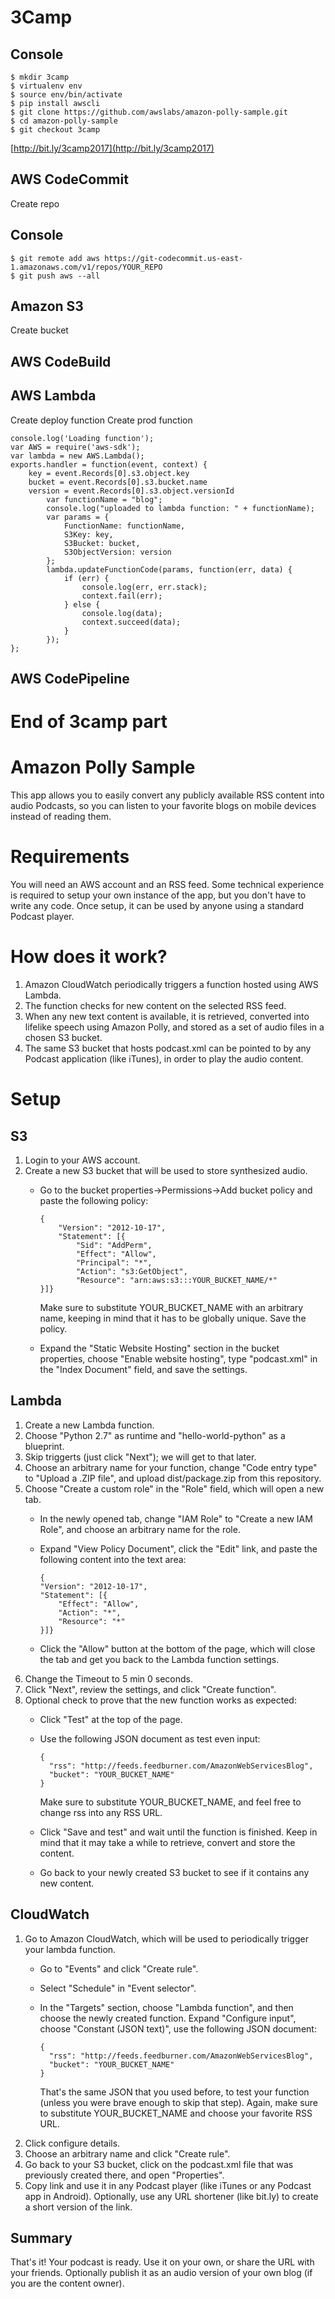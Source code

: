 # 3Camp

## Console
```
$ mkdir 3camp
$ virtualenv env 
$ source env/bin/activate
$ pip install awscli
$ git clone https://github.com/awslabs/amazon-polly-sample.git
$ cd amazon-polly-sample
$ git checkout 3camp
```

[http://bit.ly/3camp2017](http://bit.ly/3camp2017)

## AWS CodeCommit
Create repo

## Console
```
$ git remote add aws https://git-codecommit.us-east-1.amazonaws.com/v1/repos/YOUR_REPO
$ git push aws --all
```

## Amazon S3
Create bucket

## AWS CodeBuild

## AWS Lambda
Create deploy function
Create prod function
```
console.log('Loading function');
var AWS = require('aws-sdk');
var lambda = new AWS.Lambda();
exports.handler = function(event, context) {
    key = event.Records[0].s3.object.key
    bucket = event.Records[0].s3.bucket.name
    version = event.Records[0].s3.object.versionId
        var functionName = "blog";
        console.log("uploaded to lambda function: " + functionName);
        var params = {
            FunctionName: functionName,
            S3Key: key,
            S3Bucket: bucket,
            S3ObjectVersion: version
        };
        lambda.updateFunctionCode(params, function(err, data) {
            if (err) {
                console.log(err, err.stack);
                context.fail(err);
            } else {
                console.log(data);
                context.succeed(data);
            }
        });
};
```

## AWS CodePipeline

# End of 3camp part

# Amazon Polly Sample
This app allows you to easily convert any publicly available RSS content into audio Podcasts, so you can listen to your favorite blogs on mobile devices instead of reading them.

# Requirements
You will need an AWS account and an RSS feed.
Some technical experience is required to setup your own instance of the app, but you don't have to write any code. Once setup, it can be used by anyone using a standard Podcast player.

# How does it work?
1. Amazon CloudWatch periodically triggers a function hosted using AWS Lambda.
2. The function checks for new content on the selected RSS feed.
3. When any new text content is available, it is retrieved, converted into lifelike speech using Amazon Polly, and stored as a set of audio files in a chosen S3 bucket.
4. The same S3 bucket that hosts podcast.xml can be pointed to by any Podcast application (like iTunes), in order to play the audio content.

# Setup
## S3
1. Login to your AWS account.
2. Create a new S3 bucket that will be used to store synthesized audio.
    * Go to the bucket properties->Permissions->Add bucket policy and paste the following policy:
    
        ```
        {
            "Version": "2012-10-17",
            "Statement": [{
                "Sid": "AddPerm",
                "Effect": "Allow",
                "Principal": "*",
                "Action": "s3:GetObject",
                "Resource": "arn:aws:s3:::YOUR_BUCKET_NAME/*"
        }]}
        ```
        Make sure to substitute YOUR_BUCKET_NAME with an arbitrary name, keeping in mind that it has to be globally unique. Save the policy.
    * Expand the "Static Website Hosting" section in the bucket properties, choose "Enable website hosting", type "podcast.xml" in the "Index Document" field, and save the settings.

## Lambda
1. Create a new Lambda function.
2. Choose "Python 2.7" as runtime and "hello-world-python" as a blueprint. 
3. Skip triggerts (just click "Next"); we will get to that later.
4. Choose an arbitrary name for your function, change "Code entry type" to "Upload a .ZIP file", and upload dist/package.zip from this repository.
5. Choose "Create a custom role" in the "Role" field, which will open a new tab.
    * In the newly opened tab, change "IAM Role" to "Create a new IAM Role", and choose an arbitrary name for the role.
    * Expand "View Policy Document", click the "Edit" link, and paste the following content into the text area:
    
        ```
        {
        "Version": "2012-10-17",
        "Statement": [{
            "Effect": "Allow",
            "Action": "*",
            "Resource": "*"
        }]}
        ```
    * Click the "Allow" button at the bottom of the page, which will close the tab and get you back to the Lambda function settings.
6. Change the Timeout to 5 min 0 seconds.
7. Click "Next", review the settings, and click "Create function".
8. Optional check to prove that the new function works as expected:
    * Click "Test" at the top of the page.
    * Use the following JSON document as test even input:
    
        ```
        {
          "rss": "http://feeds.feedburner.com/AmazonWebServicesBlog", 
          "bucket": "YOUR_BUCKET_NAME"
        }
        ```
        Make sure to substitute YOUR_BUCKET_NAME, and feel free to change rss into any RSS URL.
    * Click "Save and test" and wait until the function is finished. Keep in mind that it may take a while to retrieve, convert and store the content.
    * Go back to your newly created S3 bucket to see if it contains any new content.
## CloudWatch
1. Go to Amazon CloudWatch, which will be used to periodically trigger your lambda function.
    * Go to "Events" and click "Create rule".
    * Select "Schedule" in "Event selector".
    * In the "Targets" section, choose "Lambda function", and then choose the newly created function. Expand "Configure input", choose "Constant (JSON text)", use the following JSON document:
    
        ```
        {
          "rss": "http://feeds.feedburner.com/AmazonWebServicesBlog", 
          "bucket": "YOUR_BUCKET_NAME"
        }
        ```
        That's the same JSON that you used before, to test your function (unless you were brave enough to skip that step). Again, make sure to substitute YOUR_BUCKET_NAME and choose your favorite RSS URL.
2. Click configure details.
3. Choose an arbitrary name and click "Create rule".
4. Go back to your S3 bucket, click on the podcast.xml file that was previously created there, and open "Properties".
5. Copy link and use it in any Podcast player (like iTunes or any Podcast app in Android). Optionally, use any URL shortener (like bit.ly) to create a short version of the link.
## Summary
That's it! Your podcast is ready. Use it on your own, or share the URL with your friends. Optionally publish it as an audio version of your own blog (if you are the content owner).

